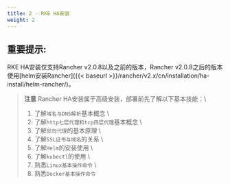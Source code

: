 ```yaml
---
title: 2 - RKE HA安装
weight: 2
---
```


## 重要提示:

RKE HA安装仅支持Rancher v2.0.8以及之前的版本，Rancher v2.0.8之后的版本使用[helm安装Rancher]({{< baseurl >}}/rancher/v2.x/cn/installation/ha-install/helm-rancher/)。

> **注意** Rancher HA安装属于高级安装，部署前先了解以下基本技能：\
> 1. 了解`域名与DNS解析`基本概念 \
> 2. 了解`http七层代理和tcp四层代理`基本概念 \
> 3. 了解`反向代理`的基本原理 \
> 4. 了解`SSL证书与域名`的关系 \
> 5. 了解`Helm`的安装使用 \
> 6. 了解`kubectl`的使用 \
> 7. 熟悉`Linux基本操作命令` \
> 8. 熟悉`Docker基本操作命令`
